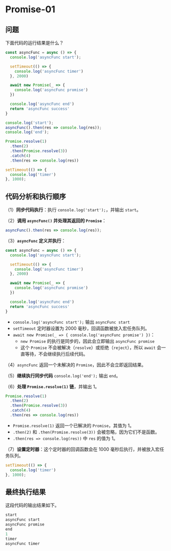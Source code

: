 # Promise-01

## 问题

下面代码的运行结果是什么？

```javascript
const asyncFunc = async () => {
  console.log('asyncFunc start');

  setTimeout(() => {
    console.log('asyncFunc timer')
  }, 2000)

  await new Promise(_ => {
    console.log('asyncFunc promise')
  })

  console.log('asyncFunc end')
  return 'asyncFunc success'
}

console.log('start');
asyncFunc().then(res => console.log(res));
console.log('end');

Promise.resolve(1)
  .then(2)
  .then(Promise.resolve(3))
  .catch(4)
  .then(res => console.log(res))

setTimeout(() => {
  console.log('timer')
}, 1000);
```

## 代码分析和执行顺序

（1）**同步代码执行**：执行 `console.log('start');`，并输出 `start`。

（2）**调用 `asyncFunc()` 并处理其返回的 `Promise`**：

  ```javascript
  asyncFunc().then(res => console.log(res));
  ```

（3）**`asyncFunc` 定义并执行**：

   ```javascript
   const asyncFunc = async () => {
     console.log('asyncFunc start');

     setTimeout(() => {
       console.log('asyncFunc timer')
     }, 2000)

     await new Promise(_ => {
       console.log('asyncFunc promise')
     })

     console.log('asyncFunc end')
     return 'asyncFunc success'
   }
   ```

- `console.log('asyncFunc start');` 输出 `asyncFunc start`
- `setTimeout` 定时器设置为 2000 毫秒，回调函数被放入宏任务队列。
- `await new Promise(_ => { console.log('asyncFunc promise') })`：
  - `new Promise` 的执行是同步的，因此会立即输出 `asyncFunc promise`
  - 这个 `Promise` 不会被解决（`resolve`）或拒绝（`reject`），所以 `await` 会一直等待，不会继续执行后续代码。

（4）`asyncFunc` 返回一个未解决的 `Promise`，因此不会立即返回结果。

（5）**继续执行同步代码** `console.log('end');` 输出 `end`。

（6）**处理 `Promise.resolve(1)` 链**，并输出 1。

   ```javascript
   Promise.resolve(1)
     .then(2)
     .then(Promise.resolve(3))
     .catch(4)
     .then(res => console.log(res))
   ```

- `Promise.resolve(1)` 返回一个已解决的 `Promise`，其值为 1。
- `.then(2)` 和 `.then(Promise.resolve(3))` 会被忽略，因为它们不是函数。
- `.then(res => console.log(res))` 中 `res` 的值为 1。

（7）**设置定时器**：这个定时器的回调函数会在 1000 毫秒后执行，并被放入宏任务队列。

   ```javascript
   setTimeout(() => {
     console.log('timer')
   }, 1000);
   ```

## 最终执行结果

这段代码的输出结果如下。

```javascript
start
asyncFunc start
asyncFunc promise
end
1
timer
asyncFunc timer
```
